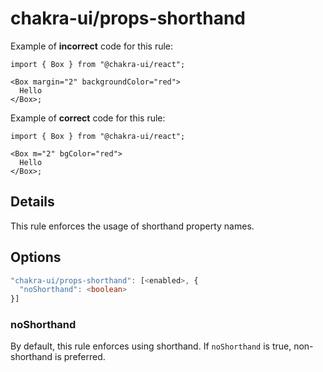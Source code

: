# chakra-ui/props-shorthand

Example of **incorrect** code for this rule:

```tsx
import { Box } from "@chakra-ui/react";

<Box margin="2" backgroundColor="red">
  Hello
</Box>;
```

Example of **correct** code for this rule:

```tsx
import { Box } from "@chakra-ui/react";

<Box m="2" bgColor="red">
  Hello
</Box>;
```

## Details

This rule enforces the usage of shorthand property names.

## Options

```ts
"chakra-ui/props-shorthand": [<enabled>, {
  "noShorthand": <boolean>
}]
```

### noShorthand

By default, this rule enforces using shorthand. If `noShorthand` is true, non-shorthand is preferred.
